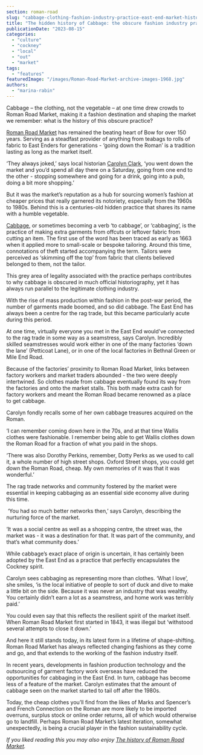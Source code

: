 ```yaml
---
section: roman-road
slug: "cabbage-clothing-fashion-industry-practice-east-end-market-history"
title: "The hidden history of Cabbage: the obscure fashion industry practice that helped shape Roman Road Market"
publicationDate: "2023-08-15"
categories: 
  - "culture"
  - "cockney"
  - "local"
  - "out"
  - "market"
tags: 
  - "features"
featuredImage: "/images/Roman-Road-Market-archive-images-1968.jpg"
authors: 
  - "marina-rabin"
---
```


Cabbage – the clothing, not the vegetable – at one time drew crowds to Roman Road Market, making it a fashion destination and shaping the market we remember: what is the history of this obscure practice?

[Roman Road Market](https://romanroadlondon.com/roman-road-market-history/) has remained the beating heart of Bow for over 150 years. Serving as a steadfast provider of anything from teabags to rolls of fabric to East Enders for generations - ‘going down the Roman’ is a tradition lasting as long as the market itself. 

‘They always joked,’ says local historian [Carolyn Clark](https://romanroadlondon.com/carolyn-clark-east-london-historian-interview/), ‘you went down the market and you’d spend all day there on a Saturday, going from one end to the other - stopping somewhere and going for a drink, going into a pub, doing a bit more shopping.’

But it was the market’s reputation as a hub for sourcing women’s fashion at cheaper prices that really garnered its notoriety, especially from the 1960s to 1980s. Behind this is a centuries-old hidden practice that shares its name with a humble vegetable. 

[Cabbage](https://thedreamstress.com/2015/01/terminology-what-is-sewing-carbage-or-cabbage-or-garbage/), or sometimes becoming a verb ‘to cabbage’, or ‘cabbaging’, is the practice of making extra garments from offcuts or leftover fabric from cutting an item. The first use of the word has been traced as early as 1663 when it applied more to small-scale or bespoke tailoring. Around this time, connotations of theft started accompanying the term. Tailors were perceived as ‘skimming off the top’ from fabric that clients believed belonged to them, not the tailor. 

This grey area of legality associated with the practice perhaps contributes to why cabbage is obscured in much official historiography, yet it has always run parallel to the legitimate clothing industry.

With the rise of mass production within fashion in the post-war period, the number of garments made boomed, and so did cabbage. The East End has always been a centre for the rag trade, but this became particularly acute during this period. 

At one time, virtually everyone you met in the East End would've connected to the rag trade in some way as a seamstress, says Carolyn. Incredibly skilled seamstresses would work either in one of the many factories ‘down the lane’ (Petticoat Lane), or in one of the local factories in Bethnal Green or Mile End Road. 

Because of the factories’ proximity to Roman Road Market, links between factory workers and market traders abounded - the two were deeply intertwined. So clothes made from cabbage eventually found its way from the factories and onto the market stalls. This both made extra cash for factory workers and meant the Roman Road became renowned as a place to get cabbage.

Carolyn fondly recalls some of her own cabbage treasures acquired on the Roman.

‘I can remember coming down here in the 70s, and at that time Wallis clothes were fashionable. I remember being able to get Wallis clothes down the Roman Road for a fraction of what you paid in the shops. 

‘There was also Dorothy Perkins, remember, Dotty Perks as we used to call it, a whole number of high street shops. Oxford Street shops, you could get down the Roman Road, cheap. My own memories of it was that it was wonderful.’

The rag trade networks and community fostered by the market were essential in keeping cabbaging as an essential side economy alive during this time.

 ‘You had so much better networks then,’ says Carolyn, describing the nurturing force of the market. 

‘It was a social centre as well as a shopping centre, the street was, the market was - it was a destination for that. It was part of the community, and that’s what community does.’

While cabbage’s exact place of origin is uncertain, it has certainly been adopted by the East End as a practice that perfectly encapsulates the Cockney spirit. 

Carolyn sees cabbaging as representing more than clothes. ‘What I love’, she smiles, ‘is the local initiative of people to sort of duck and dive to make a little bit on the side. Because it was never an industry that was wealthy. You certainly didn’t earn a lot as a seamstress, and home work was terribly paid.’ 

You could even say that this reflects the resilient spirit of the market itself. When Roman Road Market first started in 1843, it was illegal but ‘withstood several attempts to close it down.’

And here it still stands today, in its latest form in a lifetime of shape-shifting. Roman Road Market has always reflected changing fashions as they come and go, and that extends to the working of the fashion industry itself.

In recent years, developments in fashion production technology and the outsourcing of garment factory work overseas have reduced the opportunities for cabbaging in the East End. In turn, cabbage has become less of a feature of the market. Carolyn estimates that the amount of cabbage seen on the market started to tail off after the 1980s.

Today, the cheap clothes you’ll find from the likes of Marks and Spencer’s and French Connection on the Roman are more likely to be imported overruns, surplus stock or online order returns, all of which would otherwise go to landfill. Perhaps Roman Road Market’s latest iteration, somewhat unexpectedly, is being a crucial player in the fashion sustainability cycle.

_If you liked reading this you may also enjoy [The history of Roman Road Market](https://romanroadlondon.com/roman-road-market-history/)._


